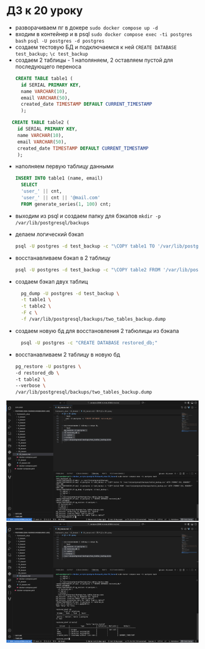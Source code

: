 # ДЗ к 20 уроку

- разворачиваем пг в докере
  `sudo docker compose up -d`
- входим в контейнер и в psql
  `sudo docker compose exec -ti postgres bash`
  `psql -U postgres -d postgres`
- создаем тестовую БД и подключаемся к ней
  `CREATE DATABASE test_backup;`
  `\c test_backup`
- создаем 2 таблицы - 1 наполяняем, 2 оставляем пустой для последующего переноса
  ```sql
  CREATE TABLE table1 (
    id SERIAL PRIMARY KEY,
    name VARCHAR(10),
    email VARCHAR(50),
    created_date TIMESTAMP DEFAULT CURRENT_TIMESTAMP
    );
    ```

```sql
  CREATE TABLE table2 (
    id SERIAL PRIMARY KEY,
    name VARCHAR(10),
    email VARCHAR(50),
    created_date TIMESTAMP DEFAULT CURRENT_TIMESTAMP
    );
```

- наполняем первую таблицу данными
  ```sql
  INSERT INTO table1 (name, email)
    SELECT 
    'user_' || cnt, 
    'user_' || cnt || '@mail.com'
    FROM generate_series(1, 100) cnt;
    ```

- выходим из psql и создаем папку для бэкапов
`mkdir -p /var/lib/postgresql/backups`

- делаем логический бэкап
  ```bash
  psql -U postgres -d test_backup -c "\COPY table1 TO '/var/lib/postgresql/backups/table1_backup.csv' WITH (FORMAT CSV, HEADER)"
  ```
- восстанавливаем бэкап в 2 таблицу
  ```bash
  psql -U postgres -d test_backup -c "\COPY table2 FROM '/var/lib/postgresql/backups/table1_backup.csv' WITH (FORMAT CSV, HEADER)"
  ```

- создаем бэкап двух таблиц
  ```bash
    pg_dump -U postgres -d test_backup \
    -t table1 \
    -t table2 \
    -F c \
    -f /var/lib/postgresql/backups/two_tables_backup.dump
  ```

- создаем новую бд для восстановления 2 табюлицы из бэкапа
  ```bash
    psql -U postgres -c "CREATE DATABASE restored_db;"
  ```

- восстанавливаем 2 таблицу в новую бд
  ```bash
  pg_restore -U postgres \
  -d restored_db \
  -t table2 \
  --verbose \
  /var/lib/postgresql/backups/two_tables_backup.dump
  ```
![alt text](image-1.png)
![alt text](image.png)

